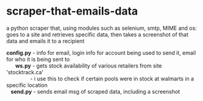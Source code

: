 # scraper-that-emails-data <br />
a python scraper that, using modules such as selenium, smtp, MIME and os: <br />
goes to a site and retrieves specific data, then takes a screenshot of that data and emails it to a recipient<br />


**config.py** - info for email, login info for account being used to send it, email for who it is being sent to <br />
&nbsp; &nbsp; &nbsp; **ws.py** - gets stock availability of various retailers from site 'stocktrack.ca' <br />
&nbsp; &nbsp; &nbsp; &nbsp; &nbsp; &nbsp; &nbsp; &nbsp; - i use this to check if certain pools were in stock at walmarts in a specific location <br />
&nbsp; &nbsp;**send.py** - sends email msg of scraped data, including a screenshot <br />
